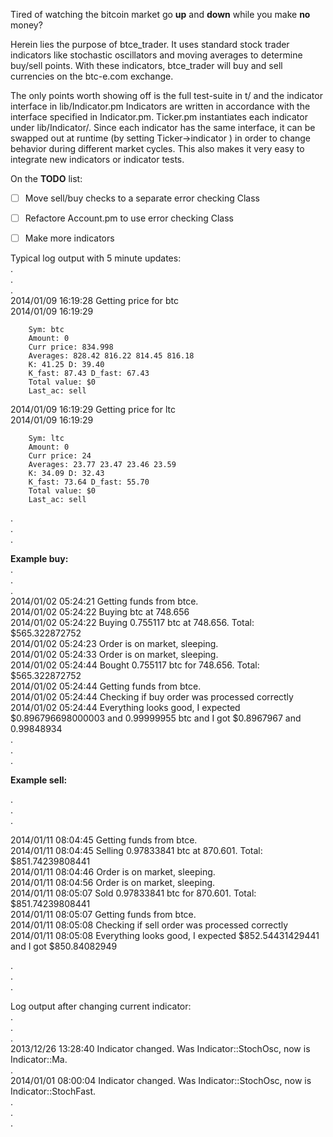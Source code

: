 Tired of watching the bitcoin market go **up** and **down** while you make **no** money?

Herein lies the purpose of btce_trader. It uses standard stock trader indicators like stochastic oscillators 
and moving averages to determine buy/sell points. With these indicators, btce_trader will buy and sell currencies
on the btc-e.com exchange.

The only points worth showing off is the full test-suite in t/ and the indicator interface in lib/Indicator.pm
Indicators are written in accordance with the interface specified in Indicator.pm. Ticker.pm instantiates
each indicator under lib/Indicator/. Since each indicator has the same interface, it can be swapped out at 
runtime (by setting Ticker->indicator ) in order to change behavior during different market cycles.
This also makes it very easy to integrate new indicators or indicator tests.

On the **TODO** list:
- [ ] Move sell/buy checks to a separate error checking Class
- [ ] Refactore Account.pm to use error checking Class
- [ ] Make more indicators



  
Typical log output with 5 minute updates:    
.    
.  
.    
2014/01/09 16:19:28 Getting price for btc    
2014/01/09 16:19:29  

        Sym: btc  
        Amount: 0  
        Curr price: 834.998  
        Averages: 828.42 816.22 814.45 816.18  
        K: 41.25 D: 39.40  
        K_fast: 87.43 D_fast: 67.43  
        Total value: $0  
        Last_ac: sell  
  
2014/01/09 16:19:29 Getting price for ltc  
2014/01/09 16:19:29  

        Sym: ltc  
        Amount: 0  
        Curr price: 24  
        Averages: 23.77 23.47 23.46 23.59  
        K: 34.09 D: 32.43  
        K_fast: 73.64 D_fast: 55.70  
        Total value: $0  
        Last_ac: sell  
  
.  
.  
.  
  
  
  
**Example buy:**  
.  
.  
.  
2014/01/02 05:24:21 Getting funds from btce.  
2014/01/02 05:24:22 Buying btc at 748.656  
2014/01/02 05:24:22 Buying 0.755117 btc at 748.656. Total: $565.322872752  
2014/01/02 05:24:23 Order is on market, sleeping.  
2014/01/02 05:24:33 Order is on market, sleeping.  
2014/01/02 05:24:44 Bought 0.755117 btc for 748.656. Total: $565.322872752  
2014/01/02 05:24:44 Getting funds from btce.  
2014/01/02 05:24:44 Checking if buy order was processed correctly  
2014/01/02 05:24:44 Everything looks good, I expected $0.896796698000003 and 0.99999955 btc and I got $0.8967967 and 0.99848934  
.  
.  
.  
  
  
**Example sell:**  
  
.  
.  
.  

2014/01/11 08:04:45 Getting funds from btce.  
2014/01/11 08:04:45 Selling 0.97833841 btc at 870.601. Total: $851.74239808441  
2014/01/11 08:04:46 Order is on market, sleeping.  
2014/01/11 08:04:56 Order is on market, sleeping.  
2014/01/11 08:05:07 Sold 0.97833841 btc for 870.601. Total: $851.74239808441  
2014/01/11 08:05:07 Getting funds from btce.  
2014/01/11 08:05:08 Checking if sell order was processed correctly  
2014/01/11 08:05:08 Everything looks good, I expected $852.54431429441 and I got $850.84082949  
  
.  
.  
.  
  
Log output after changing current indicator:  
.  
.  
.  
2013/12/26 13:28:40 Indicator changed. Was Indicator::StochOsc, now is Indicator::Ma.  
.  
2014/01/01 08:00:04 Indicator changed. Was Indicator::StochOsc, now is Indicator::StochFast.  
.  
.  
.  
